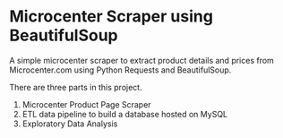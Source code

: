 # Microcenter Scraper using BeautifulSoup
A simple microcenter scraper to extract product details and prices from Microcenter.com using Python Requests and BeautifulSoup.

There are three parts in this project.
1. Microcenter Product Page Scraper
2. ETL data pipeline to build a database hosted on MySQL
3. Exploratory Data Analysis
